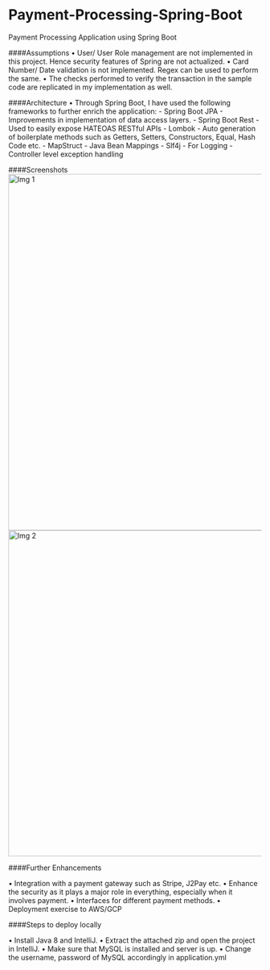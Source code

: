 # Payment-Processing-Spring-Boot
Payment Processing Application using Spring Boot

####Assumptions
• User/ User Role management are not implemented in this project. Hence security features of Spring are not actualized.
• Card Number/ Date validation is not implemented. Regex can be used to perform the same.
• The checks performed to verify the transaction in the sample code are replicated in my implementation as well.

####Architecture
• Through Spring Boot, I have used the following frameworks to further enrich the application:
    -	Spring Boot JPA - Improvements in implementation of data access layers.
    -	Spring Boot Rest - Used to easily expose HATEOAS RESTful APIs
    -	Lombok - Auto generation of boilerplate methods such as Getters, Setters, Constructors, Equal, Hash Code etc.
    -  	MapStruct - Java Bean Mappings
    -   Slf4j - For Logging
    -   Controller level exception handling

####Screenshots
<img width="707" alt="Img 1" src="https://user-images.githubusercontent.com/17957548/73528376-cd0be480-43e2-11ea-8307-4f1b25539a7d.png">
<br>
<img width="647" alt="Img 2" src="https://user-images.githubusercontent.com/17957548/73528333-b1a0d980-43e2-11ea-9f99-6bf27f8b2a7b.png">
<br>

####Further Enhancements

•	Integration with a payment gateway such as Stripe, J2Pay etc.
•	Enhance the security as it plays a major role in everything, especially when it involves payment.
•	Interfaces for different payment methods.
•	Deployment exercise to AWS/GCP 

####Steps to deploy locally

•	Install Java 8 and IntelliJ.
•	Extract the attached zip and open the project in IntelliJ.
•	Make sure that MySQL is installed and server is up.
•	Change the username, password of MySQL accordingly in application.yml


